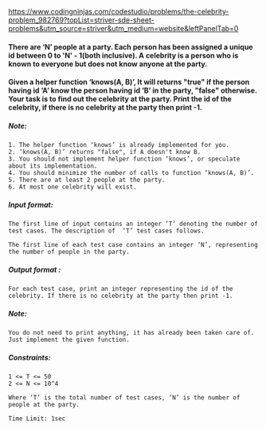 https://www.codingninjas.com/codestudio/problems/the-celebrity-problem_982769?topList=striver-sde-sheet-problems&utm_source=striver&utm_medium=website&leftPanelTab=0

<div _ngcontent-serverapp-c204="" class="description ng-star-inserted"><h4 id="there-are-n-people-at-a-party-each-person-has-been-assigned-a-unique-id-between-0-to-39-n-39-1-both-inclusive-a-celebrity-is-a-person-who-is-known-to-everyone-but-does-not-know-anyone-at-the-party">There are ‘N’ people at a party. Each person has been assigned a unique id between 0 to 'N' - 1(both inclusive).  A celebrity is a person who is known to everyone but does not know anyone at the party.</h4>

<h4 id="given-a-helper-function-knows-a-b-it-will-returns-quot-true-quot-if-the-person-having-id-a-know-the-person-having-id-b-in-the-party-quot-false-quot-otherwise-your-task-is-to-find-out-the-celebrity-at-the-party-print-the-id-of-the-celebrity-if-there-is-no-celebrity-at-the-party-then-print-1">Given a helper function ‘knows(A, B)’, It will returns "true" if the person having id ‘A’ know the person having id ‘B’ in the party, "false" otherwise. Your task is to find out the celebrity at the party. Print the id of the celebrity, if there is no celebrity at the party then print -1.</h4>

<h5 id="note">Note:</h5>

<pre><code>1. The helper function ‘knows’ is already implemented for you.
2. ‘knows(A, B)’ returns "false", if A doesn't know B.
3. You should not implement helper function ‘knows’, or speculate about its implementation.
4. You should minimize the number of calls to function ‘knows(A, B)’.
5. There are at least 2 people at the party.
6. At most one celebrity will exist.
</code></pre>

<h5 id="input-format">Input format:</h5>

<pre><code>The first line of input contains an integer ‘T’ denoting the number of test cases. The description of  ‘T’ test cases follows.

The first line of each test case contains an integer ‘N’, representing the number of people in the party.
</code></pre>

<h5 id="output-format">Output format :</h5>

<pre><code>For each test case, print an integer representing the id of the celebrity. If there is no celebrity at the party then print -1.
</code></pre>

<h5 id="note">Note:</h5>

<pre><code>You do not need to print anything, it has already been taken care of. Just implement the given function.
</code></pre>

<h5 id="constraints">Constraints:</h5>

<pre><code>1 &lt;= T &lt;= 50
2 &lt;= N &lt;= 10^4

Where ‘T’ is the total number of test cases, ‘N’ is the number of people at the party.

Time Limit: 1sec
</code></pre>
</div>
